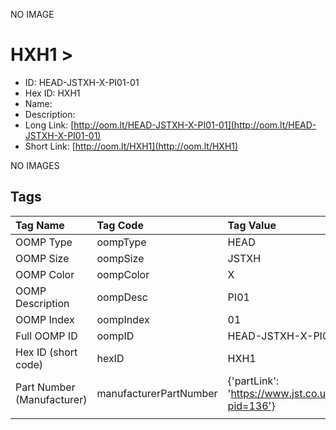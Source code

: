 


  
NO IMAGE  
# HXH1 > 

- ID: HEAD-JSTXH-X-PI01-01
- Hex ID: HXH1
- Name: 
- Description: 
- Long Link: [http://oom.lt/HEAD-JSTXH-X-PI01-01](http://oom.lt/HEAD-JSTXH-X-PI01-01)
- Short Link: [http://oom.lt/HXH1](http://oom.lt/HXH1)
  
NO IMAGES  
## Tags
  

|Tag Name|Tag Code|Tag Value|
| :--- | :--- | :--- |
|OOMP Type|oompType|HEAD|
|OOMP Size|oompSize|JSTXH|
|OOMP Color|oompColor|X|
|OOMP Description|oompDesc|PI01|
|OOMP Index|oompIndex|01|
|Full OOMP ID|oompID|HEAD-JSTXH-X-PI01-01|
|Hex ID (short code)|hexID|HXH1|
|Part Number (Manufacturer)|manufacturerPartNumber|{'partLink': 'https://www.jst.co.uk/productSeries.php?pid=136'}|
||||
